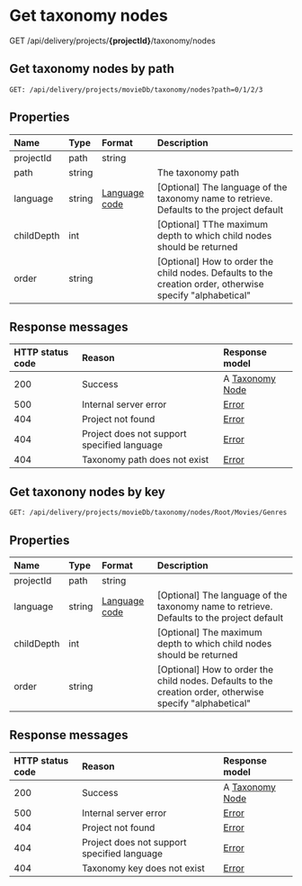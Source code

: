 # Get taxonomy nodes
<span class="label label--get">GET</span> /api/delivery/projects/**{projectId}**/taxonomy/nodes

## Get taxonomy nodes by path

```http
GET: /api/delivery/projects/movieDb/taxonomy/nodes?path=0/1/2/3
```

## Properties
| Name | Type | Format | Description |
| :------- | :--- | :----- | :---------- |
| projectId | path | string | | The project identifier |
| path | string |  | The taxonomy path |
| language | string | [Language code](/localization.md) | [Optional] The language of the taxonomy name to retrieve. Defaults to the project default |
| childDepth | int | | [Optional] TThe maximum depth to which child nodes should be returned |
| order | string | | [Optional] How to order the child nodes. Defaults to the creation order, otherwise specify "alphabetical" |

## Response messages

| HTTP status code | Reason | Response model |
|:-|:-|:-|
| 200 | Success | A [Taxonomy Node](/model/taxonomy.md) |
| 500 | Internal server error | [Error](/key-concepts/errors.md) |
| 404 | Project not found | [Error](/key-concepts/errors.md) |
| 404 | Project does not support specified language | [Error](/key-concepts/errors.md) |
| 404 | Taxonomy path does not exist | [Error](/key-concepts/errors.md) |


## Get taxonony nodes by key

```http
GET: /api/delivery/projects/movieDb/taxonomy/nodes/Root/Movies/Genres
```

## Properties
| Name | Type | Format | Description |
| :------- | :--- | :----- | :---------- |
| projectId | path | string | | The project identifier |
| language | string | [Language code](/localization.md) | [Optional] The language of the taxonomy name to retrieve. Defaults to the project default |
| childDepth | int | | [Optional] The maximum depth to which child nodes should be returned |
| order | string | | [Optional] How to order the child nodes. Defaults to the creation order, otherwise specify "alphabetical" |

## Response messages

| HTTP status code | Reason | Response model|
|:-|:-|:-|
| 200 | Success | A [Taxonomy Node](/model/taxonomy-node.md) |
| 500 | Internal server error | [Error](/key-concepts/errors.md) |
| 404 | Project not found | [Error](/key-concepts/errors.md) |
| 404 | Project does not support specified language | [Error](/key-concepts/errors.md) |
| 404 | Taxonomy key does not exist | [Error](/key-concepts/errors.md) |
